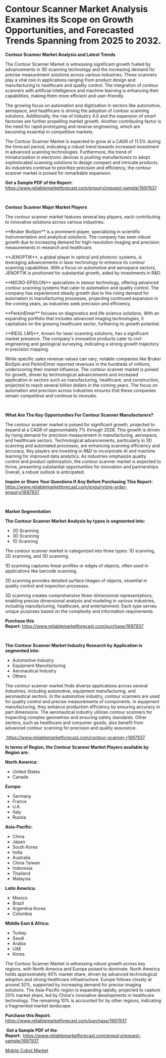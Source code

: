 <p><h1>Contour Scanner Market Analysis Examines its Scope on Growth Opportunities, and Forecasted Trends Spanning from 2025 to 2032.</h1></p><p><strong>Contour Scanner Market Analysis and Latest Trends</strong></p>
<p><p>The Contour Scanner Market is witnessing significant growth fueled by advancements in 3D scanning technology and the increasing demand for precise measurement solutions across various industries. These scanners play a vital role in applications ranging from product design and manufacturing to healthcare and quality control. The integration of contour scanners with artificial intelligence and machine learning is enhancing their capabilities, making them more efficient and user-friendly.</p><p>The growing focus on automation and digitization in sectors like automotive, aerospace, and healthcare is driving the adoption of contour scanning solutions. Additionally, the rise of Industry 4.0 and the expansion of smart factories are further propelling market growth. Another contributing factor is the need for rapid prototyping and reverse engineering, which are becoming essential in competitive markets.</p><p>The Contour Scanner Market is expected to grow at a CAGR of 11.5% during the forecast period, indicating a robust trend towards increased investment in advanced scanning technologies. Furthermore, the trend of miniaturization in electronic devices is pushing manufacturers to adopt sophisticated scanning solutions to design compact and intricate products. As industries continue to prioritize precision and efficiency, the contour scanner market is poised for remarkable expansion.</p></p>
<p><strong>Get a Sample PDF of the Report:&nbsp;</strong> <a href="https://www.reliablemarketforecast.com/enquiry/request-sample/1697937?utm_campaign=1885&utm_medium=2&utm_source=Github&utm_content=ia&utm_term=16022025&utm_id=contour-scanner">https://www.reliablemarketforecast.com/enquiry/request-sample/1697937</a></p>
<p>&nbsp;</p>
<p><strong>Contour Scanner Major Market Players</strong></p>
<p><p>The contour scanner market features several key players, each contributing to innovative solutions across various industries. </p><p>**Bruker BioSpin** is a prominent player, specializing in scientific instrumentation and analytical solutions. The company has seen robust growth due to increasing demand for high-resolution imaging and precision measurements in research and healthcare. </p><p>**JENOPTIK**, a global player in optical and photonic systems, is leveraging advancements in laser technology to enhance its contour scanning capabilities. With a focus on automotive and aerospace sectors, JENOPTIK is positioned for substantial growth, aided by investments in R&D.</p><p>**MICRO-EPSILON** specializes in sensor technology, offering advanced contour scanning systems that cater to automation and quality control. The company has experienced steady growth due to the rising demand for automation in manufacturing processes, projecting continued expansion in the coming years, as industries seek precision and efficiency.</p><p>**PerkinElmer** focuses on diagnostics and life science solutions. With an expanding portfolio that includes advanced imaging technologies, it capitalizes on the growing healthcare sector, furthering its growth potential.</p><p>**RIEGL LMS**, known for laser scanning solutions, has a significant market presence. The company's innovative products cater to civil engineering and geological surveying, indicating a strong growth trajectory in precision mapping.</p><p>While specific sales revenue values can vary, notable companies like Bruker BioSpin and PerkinElmer reported revenues in the hundreds of millions, underscoring their market influence. The contour scanner market is poised for growth, driven by technological advancements and increased application in sectors such as manufacturing, healthcare, and construction, projected to reach several billion dollars in the coming years. The focus on automation and precision across industries ensures that these companies remain competitive and continue to innovate.</p></p>
<p>&nbsp;</p>
<p><strong>What Are The Key Opportunities For Contour Scanner Manufacturers?</strong></p>
<p><p>The contour scanner market is poised for significant growth, projected to expand at a CAGR of approximately 7% through 2028. This growth is driven by rising demand for precision measurement in manufacturing, aerospace, and healthcare sectors. Technological advancements, particularly in 3D scanning and automated processes, are enhancing scanning efficiency and accuracy. Key players are investing in R&D to incorporate AI and machine learning for improved data analytics. As industries emphasize quality control and product optimization, the contour scanner market is expected to thrive, presenting substantial opportunities for innovation and partnerships. Overall, a robust outlook is anticipated.</p></p>
<p><strong>Inquire or Share Your Questions If Any Before Purchasing This Report:</strong> <a href="https://www.reliablemarketforecast.com/enquiry/pre-order-enquiry/1697937?utm_campaign=1885&utm_medium=2&utm_source=Github&utm_content=ia&utm_term=16022025&utm_id=contour-scanner">https://www.reliablemarketforecast.com/enquiry/pre-order-enquiry/1697937</a></p>
<p>&nbsp;</p>
<p><strong>Market Segmentation</strong></p>
<p><strong>The Contour Scanner Market Analysis by types is segmented into:</strong></p>
<p><ul><li>2D Scanning</li><li>3D Scanning</li><li>1D Scanning</li></ul></p>
<p><p>The contour scanner market is categorized into three types: 1D scanning, 2D scanning, and 3D scanning. </p><p>1D scanning captures linear profiles or edges of objects, often used in applications like barcode scanning. </p><p>2D scanning provides detailed surface images of objects, essential in quality control and inspection processes. </p><p>3D scanning creates comprehensive three-dimensional representations, enabling precise dimensional analysis and modeling in various industries, including manufacturing, healthcare, and entertainment. Each type serves unique purposes based on the complexity and information requirements.</p></p>
<p><strong>Purchase this Report:&nbsp;</strong><a href="https://www.reliablemarketforecast.com/purchase/1697937?utm_campaign=1885&utm_medium=2&utm_source=Github&utm_content=ia&utm_term=16022025&utm_id=contour-scanner">https://www.reliablemarketforecast.com/purchase/1697937</a></p>
<p>&nbsp;</p>
<p><strong>The Contour Scanner Market Industry Research by Application is segmented into:</strong></p>
<p><ul><li>Automotive Industry</li><li>Equipment Manufacturing</li><li>Aeronautical Industry</li><li>Others</li></ul></p>
<p><p>The contour scanner market finds diverse applications across several industries, including automotive, equipment manufacturing, and aeronautical sectors. In the automotive industry, contour scanners are used for quality control and precise measurements of components. In equipment manufacturing, they enhance production efficiency by ensuring accuracy in part dimensions. The aeronautical industry utilizes contour scanners for inspecting complex geometries and ensuring safety standards. Other sectors, such as healthcare and consumer goods, also benefit from advanced contour scanning for precision and quality assurance.</p></p>
<p><a href="https://www.reliablemarketforecast.com/contour-scanner-r1697937?utm_campaign=1885&utm_medium=2&utm_source=Github&utm_content=ia&utm_term=16022025&utm_id=contour-scanner">&nbsp;https://www.reliablemarketforecast.com/contour-scanner-r1697937</a></p>
<p><strong>In terms of Region, the Contour Scanner Market Players available by Region are:</strong></p>
<p>
    <p> <strong> North America: </strong>
        <ul>
            <li>United States</li>
            <li>Canada</li>
        </ul>
        </p> 
    <p> <strong> Europe: </strong>
        <ul>
            <li>Germany</li>
            <li>France</li>
            <li>U.K.</li>
            <li>Italy</li>
            <li>Russia</li>
        </ul>
        </p> 
    <p> <strong> Asia-Pacific: </strong>
        <ul>
            <li>China</li>
            <li>Japan</li>
            <li>South Korea</li>
            <li>India</li>
            <li>Australia</li>
            <li>China Taiwan</li>
            <li>Indonesia</li>
            <li>Thailand</li>
            <li>Malaysia</li>
        </ul>
        </p> 
    <p> <strong> Latin America: </strong>
        <ul>
            <li>Mexico</li>
            <li>Brazil</li>
            <li>Argentina Korea</li>
            <li>Colombia</li>
        </ul>
        </p> 
    <p> <strong> Middle East & Africa: </strong>
        <ul>
            <li>Turkey</li>
            <li>Saudi</li>
            <li>Arabia</li>
            <li>UAE</li>
            <li>Korea</li>
        </ul>
    </p>
    </p>
<p><p>The Contour Scanner Market is witnessing robust growth across key regions, with North America and Europe poised to dominate. North America holds approximately 40% market share, driven by advanced technological adoption and strong healthcare infrastructure. Europe follows closely at around 30%, supported by increasing demand for precise imaging solutions. The Asia-Pacific region is expanding rapidly, projected to capture 20% market share, led by China's innovative developments in healthcare technology. The remaining 10% is accounted for by other regions, indicating a fragmented market landscape.</p></p>
<p><strong>Purchase this Report: </strong><a href="https://www.reliablemarketforecast.com/purchase/1697937?utm_campaign=1885&utm_medium=2&utm_source=Github&utm_content=ia&utm_term=16022025&utm_id=contour-scanner">https://www.reliablemarketforecast.com/purchase/1697937</a></p>
<p>&nbsp;<strong>Get a Sample PDF of the Report:&nbsp;&nbsp;</strong><a href="https://www.reliablemarketforecast.com/enquiry/request-sample/1697937?utm_campaign=1885&utm_medium=2&utm_source=Github&utm_content=ia&utm_term=16022025&utm_id=contour-scanner">https://www.reliablemarketforecast.com/enquiry/request-sample/1697937</a></p>
<p><strong></strong></p>
<p><p><a href="https://github.com/sofayahoo2023/Market-Research-Report-List-7/blob/main/mobile-cobot-market.md?utm_campaign=1885&utm_medium=2&utm_source=Github&utm_content=ia&utm_term=16022025&utm_id=contour-scanner">Mobile Cobot Market</a></p></p>